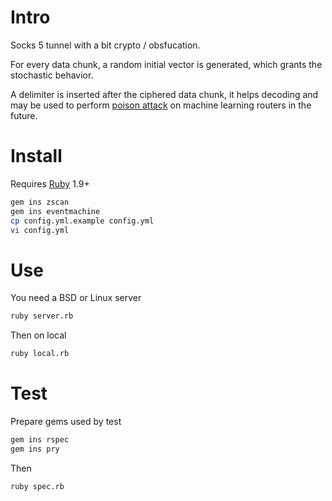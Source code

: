 # Intro

Socks 5 tunnel with a bit crypto / obsfucation.

For every data chunk, a random initial vector is generated, which grants the stochastic behavior.

A delimiter is inserted after the ciphered data chunk, it helps decoding and may be used to perform [poison attack](http://arxiv.org/pdf/1206.6389.pdf) on machine learning routers in the future.

# Install

Requires [Ruby](ruby-lang.org) 1.9+

```bash
gem ins zscan
gem ins eventmachine
cp config.yml.example config.yml
vi config.yml
```

# Use

You need a BSD or Linux server

```bash
ruby server.rb
```

Then on local

```bash
ruby local.rb
```

# Test

Prepare gems used by test

```bash
gem ins rspec
gem ins pry
```

Then

```bash
ruby spec.rb
```
